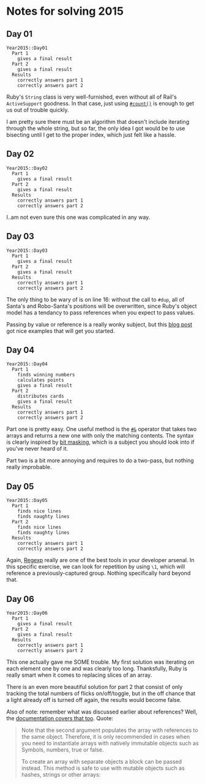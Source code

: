 # Notes for solving 2015
## Day 01

```
Year2015::Day01
  Part 1
    gives a final result
  Part 2
    gives a final result
  Results
    correctly answers part 1
    correctly answers part 2
```

Ruby's `String` class is very well-furnished, even without all of Rail's `ActiveSupport` goodness. In that case, just using [`#count()`](https://apidock.com/ruby/String/count) is enough to get us out of trouble quickly.

I am pretty sure there must be an algorithm that doesn't include iterating through the whole string, but so far, the only idea I got would be to use bisecting until I get to the proper index, which just felt like a hassle.

## Day 02

```
Year2015::Day02
  Part 1
    gives a final result
  Part 2
    gives a final result
  Results
    correctly answers part 1
    correctly answers part 2
```

I..am not even sure this one was complicated in any way.

## Day 03

```
Year2015::Day03
  Part 1
    gives a final result
  Part 2
    gives a final result
  Results
    correctly answers part 1
    correctly answers part 2
```

The only thing to be wary of is on line 16: without the call to `#dup`, all of Santa's and Robo-Santa's positions will be overwritten, since Ruby's object model has a tendancy to pass references when you expect to pass values.

Passing by value or reference is a really wonky subject, but this [blog post](https://robertheaton.com/2014/07/22/is-ruby-pass-by-reference-or-pass-by-value/) got nice examples that will get you started.

## Day 04

```
Year2015::Day04
  Part 1
    finds winning numbers
    calculates points
    gives a final result
  Part 2
    distributes cards
    gives a final result
  Results
    correctly answers part 1
    correctly answers part 2
```

Part one is pretty easy. One useful method is the [`#&`](https://ruby-doc.org/core-3.0.1/Array.html#method-i-26) operator that takes two arrays and returns a new one with only the matching contents. The syntax is clearly inspired by [bit masking](https://en.wikipedia.org/wiki/Mask_(computing)), which is a subject you should look into if you've never heard of it.

Part two is a bit more annoying and requires to do a two-pass, but nothing really improbable.

## Day 05

```
Year2015::Day05
  Part 1
    finds nice lines
    finds naughty lines
  Part 2
    finds nice lines
    finds naughty lines
  Results
    correctly answers part 1
    correctly answers part 2
```

Again, [Regexp](https://ruby-doc.org/core-2.5.1/Regexp.html) really are one of the best tools in your developer arsenal. In this specific exercise, we can look for repetition by using `\1`, which will reference a previously-captured group. Nothing specifically hard beyond that.

## Day 06

```
Year2015::Day06
  Part 1
    gives a final result
  Part 2
    gives a final result
  Results
    correctly answers part 1
    correctly answers part 2
```

This one actually gave me SOME trouble. My first solution was iterating on each element one by one and was clearly too long. Thanksfully, Ruby is really smart when it comes to replacing slices of an array.

There is an even more beautiful solution for part 2 that consist of only tracking the total numbers of flicks on/off/toggle, but in the off chance that a light already off is turned off again, the results would become false.

Also of note: remember what was discussed earlier about references? Well, the [documentation covers that too](https://ruby-doc.org/core-3.0.1/Array.html#class-Array-label-Creating+Arrays). Quote:

> Note that the second argument populates the array with references to the same object. Therefore, it is only recommended in cases when you need to instantiate arrays with natively immutable objects such as Symbols, numbers, true or false.
>
> To create an array with separate objects a block can be passed instead. This method is safe to use with mutable objects such as hashes, strings or other arrays:
